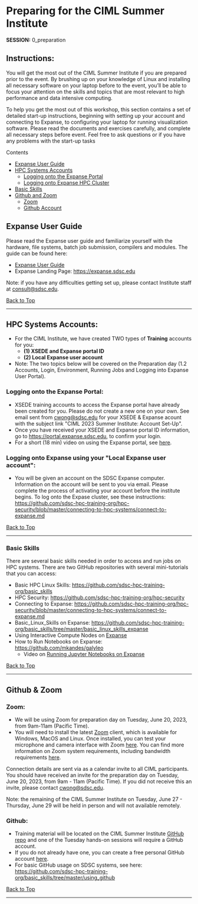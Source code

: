 # Preparing for the CIML Summer Institute

**SESSION:** 0_preparation

## Instructions:
You will get the most out of the CIML Summer Institute if you are prepared prior to the event. By brushing up on your knowledge of Linux and installing all necessary software on your laptop before to the event, you’ll be able to focus your attention on the skills and topics that are most relevant to high performance and data intensive computing.

To help you get the most out of this workshop, this section contains a set of detailed start-up instructions, beginning with setting up your account and connecting to Expanse, to configuring your laptop for running visualization software. Please read the documents and exercises carefully, and complete all necessary steps before event. Feel free to ask questions or if you have any problems with the start-up tasks

<a name="top">Contents
* [Expanse User Guide](#expanse-guide)
* [HPC Systems Accounts](#accounts)
   * [Logging onto the Expanse Portal](#logon-portal)
   * [Logging onto Expanse HPC Cluster](#logon-expanse)
* [Basic Skills](#basic-skills)
* [Github and Zoom](#Github-Zoom)
  * [Zoom](#zoom)
  * [Github Account](#github)


## Expanse User Guide <a name="expanse-guide"></a>
Please read the Expanse user guide and familiarize yourself with the hardware, file systems, batch job submission, compilers and modules. The guide can be found here:
* [Expanse User Guide](https://www.sdsc.edu/support/user_guides/expanse.html)
* Expanse Landing Page: https://expanse.sdsc.edu

Note: if you have any difficulties getting set up, please contact Institute staff at consult@sdsc.edu.

  [Back to Top](#top)
<hr>
  
##  HPC Systems Accounts: <a name="accounts"></a>
* For the CIML Institute, we have created TWO types of **Training** accounts for you: 
  * **(1) XSEDE and Expanse portal ID**
  * **(2) Local Expanse user account**
* Note: The two topics below will be covered on the Preparation day (1.2 Accounts, Login, Environment, Running Jobs and Logging into Expanse User Portal).

### Logging onto the Expanse Portal: <a name="logon-portal"></a>
* XSEDE training accounts to access the Expanse portal have already been created for you. Please do not create a new one on your own. See email sent from cwong@sdsc.edu for your XSEDE & Expanse acount with the subject link "CIML 2023 Summer Institute: Account Set-Up". 
* Once you have received your XSEDE and Expanse portal ID information, go to https://portal.expanse.sdsc.edu, to confirm your login.
* For a short (18 min) video on using the Expanse portal, see [here](https://education.sdsc.edu/training/interactive/sdsc_si21/1.3_Expanse_User_Portal/).

### Logging onto Expanse using your "Local Expanse user account": <a name="logon-expanse"></a>
* You will be given an account on the SDSC Expanse computer. Information on the account will be sent to you via email. Please complete the process of activating your account before the institute begins. To log onto the Expase cluster, see these instructions: https://github.com/sdsc-hpc-training-org/hpc-security/blob/master/connecting-to-hpc-systems/connect-to-expanse.md

[Back to Top](#top)
<hr>
  
### Basic Skills <a name="basic-skills"></a>
There are several basic skills needed in order to access and run jobs on HPC systems. There are two GitHub repositories with several mini-tutorials that you can access:
* Basic HPC Linux Skills: https://github.com/sdsc-hpc-training-org/basic_skills
* HPC Security:  https://github.com/sdsc-hpc-training-org/hpc-security
* Connecting to Expanse: https://github.com/sdsc-hpc-training-org/hpc-security/blob/master/connecting-to-hpc-systems/connect-to-expanse.md
* Basic_Linux_Skills on Expanse: https://github.com/sdsc-hpc-training-org/basic_skills/tree/master/basic_linux_skills_expanse
* Using Interactive Compute Nodes on [Expanse](https://github.com/sdsc-hpc-training-org/basic_skills/tree/master/interactive_computing)
* How to Run Notebooks on Expanse: https://github.com/mkandes/galyleo
   * Video on [Running Jupyter Notebooks on Expanse](https://education.sdsc.edu/training/interactive/202206_ciml_si22/section1_3/)

[Back to Top](#top)
<hr>

##  Github & Zoom <a name="Github-Zoom"></a>

### Zoom:  <a name="zoom"></a>
* We will be using Zoom for preparation day on Tuesday, June 20, 2023, from 9am-11am (Pacific Time).
* You will need to install the latest [Zoom](https://zoom.us/download) client, which is available for Windows, MacOS and Linux. Once installed, you can test your microphone and camera interface with Zoom [here](https://zoom.us/test). You can find more information on Zoom system requirements, including bandwidth requirements [here](https://support.zoom.us/hc/en-us/articles/201362023-System-Requirements-for-PC-Mac-and-Linux).  

Connection details are sent via as a calendar invite to all CIML participants. You should have received an invite for the preparation day on Tuesday, June 20, 2023, from 9am - 11am (Pacific Time). If you did not receive this an invite, please contact cwong@sdsc.edu.

Note: the remaining of the CIML Summer Institute on Tuesday, June 27 - Thursday, June 29 will be held in person and will not available remotely.

### Github: <a name="github"></a>
* Training material will be located on the CIML Summer Institute [GitHub repo](https://github.com/ciml-org/ciml-summer-institute-2023) and one of the Tuesday hands-on sessions will require a GitHub account.
* If you do not already have one, you can create a free personal GitHub account [here](https://docs.github.com/en/github/getting-started-with-github/signing-up-for-github/signing-up-for-a-new-github-account).  
* For basic GitHub usage on SDSC systems, see here: https://github.com/sdsc-hpc-training-org/basic_skills/tree/master/using_github

[Back to Top](#top)
<hr>
